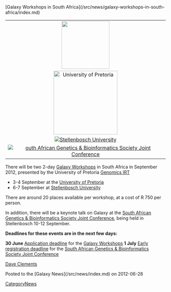 <div class='newsItemHeader'>[Galaxy Workshops in South Africa](/src/news/galaxy-workshops-in-south-africa/index.md)</div>
<div class='right'>
<table>
  <tr>
    <td style=" text-align: center; border: none;"> <img src="/src/news/galaxy-workshops-in-south-africa/SouthAfricaFlag.png" alt="" width="150" /> </td>
  </tr>
  <tr>
    <td style=" text-align: center; border: none;"> <a href='http://www.up.ac.za/'><img src="/src/images/logos/UPretoriaWide.png" alt="University of Pretoria" width="200" /></a> </td>
  </tr>
  <tr>
    <td style=" text-align: center; border: none;"> <a href='http://www.sun.ac.za/'><img src="/src/images/logos/StellenboschUWide.png" alt="Stellenbosch University"  /></a> </td>
  </tr>
  <tr>
    <td style=" text-align: center; border: none;"> <a href='http://genetics.cmc-uct.co.za/'><img src="/src/images/logos/SASBCB_SAGS.png" alt="outh African Genetics & Bioinformatics Society Joint Conference"  /></a> </td>
  </tr>
</table>

</div>

There will be two 2-day [Galaxy Workshops](http://genetics.cmc-uct.co.za/?page_id=79) in South Africa in September 2012, presented by the University of Pretoria [Genomics IRT](http://web.up.ac.za/default.asp?ipkCategoryID=17741) 

* 3-4 September at the [University of Pretoria](http://www.up.ac.za/)
* 6-7 September at [Stellenbosch University](http://www.sun.ac.za/)

There are around 20 places available per workshop, at a cost of R 750 per person.

In addition, there will be a keynote talk on Galaxy at the [South African Genetics & Bioinformatics Society Joint Conference](http://genetics.cmc-uct.co.za/), being held in Stellenbosch 10-12 September.  

**Deadlines for these events are in the next few days:**

 **30&nbsp;June**
  [Application deadline](http://ix.bi.up.ac.za:8086/#workshops) for the [Galaxy Workshops](http://genetics.cmc-uct.co.za/?page_id=79)
 **1 July**
  [Early registration deadline](http://genetics.cmc-uct.co.za/?page_id=7) for the [South African Genetics & Bioinformatics Society Joint Conference](http://genetics.cmc-uct.co.za/)

[Dave Clements](/src/dave-clements/index.md)

<div class='newsItemFooter'>Posted to the [Galaxy News](/src/news/index.md) on 2012-06-28</div>

[CategoryNews](/src/category-news/index.md)
